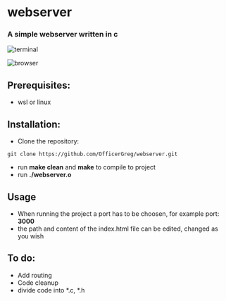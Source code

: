 # webserver

### A simple webserver written in c

![terminal](https://user-images.githubusercontent.com/73076485/212486436-5f23658c-29e0-46be-af87-d6fa2e66bdca.png)

![browser](https://user-images.githubusercontent.com/73076485/212486337-2646e636-0a96-414e-8057-1b9cd33b0577.png)



## Prerequisites:
  - wsl or linux
  
## Installation:
  - Clone the repository: 
  ```
  git clone https://github.com/OfficerGreg/webserver.git
  ```
  - run **make clean** and **make** to compile to project
  - run **./webserver.o**
  
## Usage
  - When running the project a port has to be choosen, for example port: **3000**
  - the path and content of the index.html file can be edited, changed as you wish
  
## To do:
  - Add routing
  - Code cleanup
  - divide code into *.c, *.h
